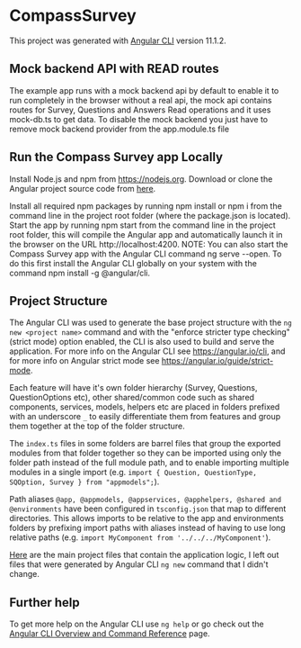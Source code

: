 # CompassSurvey

This project was generated with [Angular CLI](https://github.com/angular/angular-cli) version 11.1.2.

## Mock backend API with READ routes
The example app runs with a mock backend api by default to enable it to run completely in the browser without a real api, 
the mock api contains routes for Survey, Questions and Answers Read operations and it uses mock-db.ts to get data. 
To disable the mock backend you just have to remove mock backend provider from the app.module.ts file

## Run the Compass Survey app Locally
Install Node.js and npm from https://nodejs.org.
Download or clone the Angular project source code from [here](https://github.com/JatinderSingh1981/Compass-Survey/).

Install all required npm packages by running npm install or npm i from the command line in the project root folder (where the package.json is located).
Start the app by running npm start from the command line in the project root folder, this will compile the Angular app and automatically launch it in the browser on the URL http://localhost:4200.
NOTE: You can also start the Compass Survey app with the Angular CLI command ng serve --open. 
To do this first install the Angular CLI globally on your system with the command npm install -g @angular/cli.

## Project Structure
The Angular CLI was used to generate the base project structure with the `ng new <project name>` command 
and with the "enforce stricter type checking" (strict mode) option enabled, the CLI is also used to build and serve the application. 
For more info on the Angular CLI see https://angular.io/cli, and for more info on Angular strict mode see https://angular.io/guide/strict-mode.

Each feature will have it's own folder hierarchy (Survey, Questions, QuestionOptions etc), 
other shared/common code such as shared components, services, models, helpers etc are placed in folders prefixed with an underscore `_` to easily differentiate them from features and group them together at the top of the folder structure.

The `index.ts` files in some folders are barrel files that group the exported modules from that folder together so they can be imported using only the folder path instead of the full module path, and to enable importing multiple modules in a single import 
(e.g. `import { Question, QuestionType, SQOption, Survey } from "appmodels";`).

Path aliases `@app, @appmodels, @appservices, @apphelpers, @shared and @environments` have been configured in `tsconfig.json` that map to different directories. 
This allows imports to be relative to the app and environments folders by prefixing import paths with aliases instead of having to use long relative paths 
(e.g. `import MyComponent from '../../../MyComponent'`).

[Here](https://github.com/JatinderSingh1981/Compass-Survey/blob/master/src/assets/DirectoryStructure.png?raw=true) are the main project files that contain the application logic, 
I left out files that were generated by Angular CLI `ng new` command that I didn't change.



## Further help

To get more help on the Angular CLI use `ng help` or go check out the [Angular CLI Overview and Command Reference](https://angular.io/cli) page.

